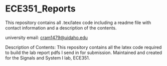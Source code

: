 # ECE351_Reports
This repository contains all .tex/latex code including a readme file with contact information and a description of the contents.

university email:
cram1479@uidaho.edu

Description of Contents:
  This repository contains all the latex code required to build the lab report pdfs I send in for submission. 
  Maintained and created for the Signals and System I lab, ECE351. 
